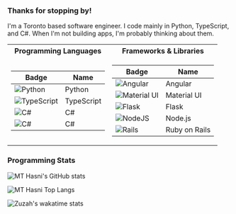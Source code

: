 ### Thanks for stopping by!

I'm a Toronto based software engineer. I code mainly in Python, TypeScript, and C#.
When I'm not building apps, I'm probably thinking about them.

<table>
<tr>
<th>Programming Languages </th>
	<th>Frameworks & Libraries</th></tr>
	
<tr>
<td>

| Badge                                                                                                                                          | Name           |
|------------------------------------------------------------------------------------------------------------------------------------------------|--------------- |
| <img alt="Python" src="https://img.shields.io/badge/python%20-%2314354C.svg?&style=for-the-badge&logo=python&logoColor=white"/>                |  Python        |
| <img alt="TypeScript" src="https://img.shields.io/badge/typescript%20-%23007ACC.svg?&style=for-the-badge&logo=typescript&logoColor=white"/>    |  TypeScript    |
| <img alt="C#" src="https://img.shields.io/badge/c%23%20-%23239120.svg?&style=for-the-badge&logo=c-sharp&logoColor=white"/>                     |  C#            |
| <img alt="C#" src="https://img.shields.io/badge/c%23%20-%23239120.svg?&style=for-the-badge&logo=c-sharp&logoColor=white"/>                     |  C#            |

</td>
<td>

| Badge                                                                                                                                                | Name             |
|------------------------------------------------------------------------------------------------------------------------------------------------------|------------------|
| <img alt="Angular" src="https://img.shields.io/badge/angular%20-%23DD0031.svg?&style=for-the-badge&logo=angular&logoColor=white"/>                   |  Angular         |
| <img alt="Material UI" src="https://img.shields.io/badge/material%20ui%20-%230081CB.svg?&style=for-the-badge&logo=material-ui&logoColor=white"/>     |  Material UI     |
| <img alt="Flask" src="https://img.shields.io/badge/flask%20-%23000.svg?&style=for-the-badge&logo=flask&logoColor=white"/>                            |  Flask           |
| <img alt="NodeJS" src="https://img.shields.io/badge/node.js%20-%2343853D.svg?&style=for-the-badge&logo=node.js&logoColor=white"/>                    |  Node.js         |
| <img alt="Rails" src="https://img.shields.io/badge/rails-%23CC0000.svg?style=for-the-badge&logo=ruby-on-rails&logoColor=white"/>                                       |  Ruby on Rails      |

</td>
</tr> 
</table>


### Programming Stats
![MT Hasni's GitHub stats](https://github-readme-stats.vercel.app/api?username=Zuzah&show_icons=true&hide=issues&include_all_commits=true&count_private=true&theme=dracula)

![MT Hasni Top Langs](https://github-readme-stats.vercel.app/api/top-langs/?username=Zuzah&langs_count=6&layout=compact&theme=dracula)

![Zuzah's wakatime stats](https://github-readme-stats.vercel.app/api/wakatime?username=Zuzah&layout=compact&theme=dracula&v=2)
